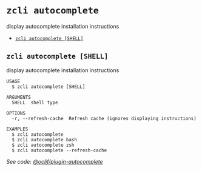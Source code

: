 `zcli autocomplete`
===================

display autocomplete installation instructions

* [`zcli autocomplete [SHELL]`](#zcli-autocomplete-shell)

## `zcli autocomplete [SHELL]`

display autocomplete installation instructions

```
USAGE
  $ zcli autocomplete [SHELL]

ARGUMENTS
  SHELL  shell type

OPTIONS
  -r, --refresh-cache  Refresh cache (ignores displaying instructions)

EXAMPLES
  $ zcli autocomplete
  $ zcli autocomplete bash
  $ zcli autocomplete zsh
  $ zcli autocomplete --refresh-cache
```

_See code: [@oclif/plugin-autocomplete](https://github.com/oclif/plugin-autocomplete/blob/v0.2.0/src/commands/autocomplete/index.ts)_
